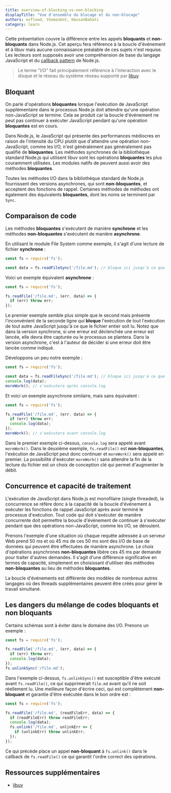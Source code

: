 ```yaml
---
title: overview-of-blocking-vs-non-blocking
displayTitle: "Vue d'ensemble du blocage et du non-blocage"
authors: ovflowd, thomasbnt, HassanBahati
category: learn
---
```


Cette présentation couvre la différence entre les appels **bloquants** et **non-bloquants** dans Node.js. Cet aperçu fera référence à la boucle d'événement et à libuv mais aucune connaissance préalable de ces sujets n'est requise. Les lecteurs sont supposés avoir une compréhension de base du langage JavaScript et du [callback pattern](/learn/javascript-asynchronous-programming-and-callbacks/) de Node.js.

> Le terme "I/O" fait principalement référence à l'interaction avec le disque et le réseau du système réseau supporté par [libuv](https://libuv.org/).

## Bloquant

On parle d'opérations **bloquantes** lorsque l'exécution de JavaScript supplémentaire dans le processus Node.js doit attendre qu'une opération non-JavaScript se termine. Cela se produit car la boucle d'événement ne peut pas continuer à exécuter JavaScript pendant qu'une opération **bloquantes** est en cours.

Dans Node.js, le JavaScript qui présente des performances médiocres en raison de l'intensité du CPU plutôt que d'attendre une opération non-JavaScript, comme les I/O, n'est généralement pas généralement pas qualifié de **bloquantes**. Les méthodes synchrones de la bibliothèque standard Node.js qui utilisent libuv sont les opérations **bloquantes** les plus couramment utilisées. Les modules natifs de peuvent aussi avoir des méthodes **bloquantes**.

Toutes les méthodes I/O dans la bibliothèque standard de Node.js fournissent des versions
asynchrones, qui sont **non-bloquantes**, et acceptent des fonctions de rappel. Certaines méthodes de méthodes ont également des équivalents **bloquantes**, dont les noms se terminent par `Sync`.

## Comparaison de code

Les méthodes **bloquantes** s'exécutent de manière **synchrone** et les méthodes **non-bloquantes** s'exécutent de manière **asynchrone**.

En utilisant le module File System comme exemple, il s'agit d'une lecture de fichier **synchrone** :

```js
const fs = require('fs');

const data = fs.readFileSync('/file.md'); // bloque ici jusqu'à ce que le fichier soit lu
```

Voici un exemple équivalent **asynchrone** :

```js
const fs = require('fs');

fs.readFile('/file.md', (err, data) => {
  if (err) throw err;
});
```

Le premier exemple semble plus simple que le second mais présente l'inconvénient de la seconde ligne qui **bloque** l'exécution de tout l'exécution de tout autre JavaScript jusqu'à ce que le fichier entier soit lu. Notez que dans la version synchrone, si une erreur est déclenchée une erreur est lancée, elle devra être capturée ou le processus se plantera. Dans la version asynchrone, c'est à l'auteur de décider si une erreur doit être lancée comme indiqué.

Développons un peu notre exemple :

```js
const fs = require('fs');

const data = fs.readFileSync('/file.md'); // bloque ici jusqu'à ce que le fichier soit lu
console.log(data);
moreWork(); // s'exécutera après console.log
```

Et voici un exemple asynchrone similaire, mais sans équivalent :

```js
const fs = require('fs');

fs.readFile('/file.md', (err, data) => {
  if (err) throw err;
  console.log(data);
});
moreWork(); // s'exécutera avant console.log
```

Dans le premier exemple ci-dessus, `console.log` sera appelé avant `moreWork()`. Dans le deuxième exemple, `fs.readFile()` est **non-bloquantes**, l'exécution de JavaScript peut donc continuer et `moreWork()` sera appelé en premier. La possibilité d'exécuter `moreWork()` sans attendre la fin de la lecture du fichier est un choix de conception clé qui permet d'augmenter le débit.

## Concurrence et capacité de traitement

L'exécution de JavaScript dans Node.js est monofilaire (single threaded), la concurrence se réfère donc à la capacité de la boucle d'événement à exécuter les fonctions de rappel JavaScript après avoir terminé le processus d'exécution. Tout code qui doit s'exécuter de manière concurrente doit permettre la boucle d'événement de continuer à s'exécuter pendant que des opérations non-JavaScript, comme les I/O, se déroulent.

Prenons l'exemple d'une situation où chaque requête adressée à un serveur Web prend 50 ms et où 45 ms de ces 50 ms sont des I/O de base de données qui peuvent être effectuées de manière asynchrone. Le choix d'opérations asynchrones **non-bloquantes** libère ces 45 ms par demande pour traiter d'autres demandes. Il s'agit d'une différence significative en termes de capacité, simplement en choisissant d'utiliser des méthodes **non-bloquantes** au lieu de méthodes **bloquantes**. 

La boucle d'événements est différente des modèles de nombreux autres langages où des threads supplémentaires peuvent être créés pour gérer le travail simultané.

## Les dangers du mélange de codes bloquants et non bloquants

Certains schémas sont à éviter dans le domaine des I/O. Prenons un exemple :

```js
const fs = require('fs');

fs.readFile('/file.md', (err, data) => {
  if (err) throw err;
  console.log(data);
});
fs.unlinkSync('/file.md');
```

Dans l'exemple ci-dessus, `fs.unlinkSync()` est susceptible d'être exécuté avant `fs.readFile()`, ce qui supprimerait `file.md` avant qu'il ne soit réellement lu. Une meilleure façon d'écrire ceci, qui est complètement **non-bloquant** et garantie d'être exécutée dans le bon ordre est :

```js
const fs = require('fs');

fs.readFile('/file.md', (readFileErr, data) => {
  if (readFileErr) throw readFileErr;
  console.log(data);
  fs.unlink('/file.md', unlinkErr => {
    if (unlinkErr) throw unlinkErr;
  });
});
```

Ce qui précède place un appel **non-bloquant** à `fs.unlink()` dans le callback de `fs.readFile()` ce qui garantit l'ordre correct des opérations.

## Ressources supplémentaires

* [libuv](https://libuv.org/)
